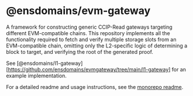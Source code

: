 # @ensdomains/evm-gateway

A framework for constructing generic CCIP-Read gateways targeting different EVM-compatible chains. This repository
implements all the functionality required to fetch and verify multiple storage slots from an EVM-compatible chain,
omitting only the L2-specific logic of determining a block to target, and verifying the root of the generated proof.

See [@ensdomains/l1-gateway][https://github.com/ensdomains/evmgateway/tree/main/l1-gateway] for an example implementation.

For a detailed readme and usage instructions, see the [monorepo readme](https://github.com/ensdomains/evmgateway/tree/main).
